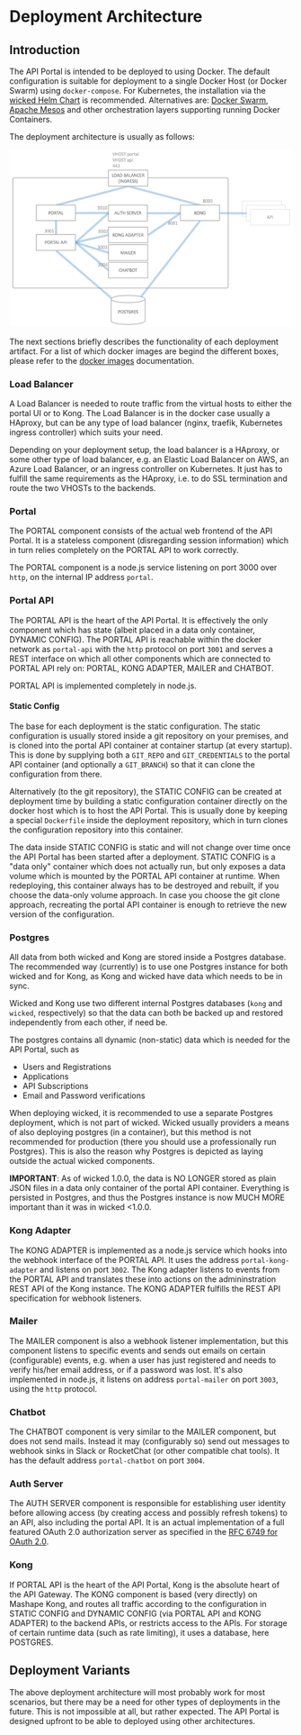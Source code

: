 # Deployment Architecture

## Introduction

The API Portal is intended to be deployed to using Docker. The default configuration is suitable for deployment to a single Docker Host (or Docker Swarm) using `docker-compose`. For Kubernetes, the installation via the [wicked Helm Chart](deploying-to-kubernetes.md) is recommended. Alternatives are: [Docker Swarm](deploying-to-swarm.md), [Apache Mesos](deploying-to-mesos.md) and other orchestration layers supporting running Docker Containers.

The deployment architecture is usually as follows:

![Deployment Architecture](images/deployment-architecture.png)

The next sections briefly describes the functionality of each deployment artifact. For a list of which docker images are begind the different boxes, please refer to the [docker images](docker-images.md) documentation.

### Load Balancer

A Load Balancer is needed to route traffic from the virtual hosts to either the portal UI or to Kong. The Load Balancer is in the docker case usually a HAproxy, but can be any type of load balancer (nginx, traefik, Kubernetes ingress controller) which suits your need.

Depending on your deployment setup, the load balancer is a HAproxy, or some other type of load balancer, e.g. an Elastic Load Balancer on AWS, an Azure Load Balancer, or an ingress controller on Kubernetes. It just has to fulfill the same requirements as the HAproxy, i.e. to do SSL termination and route the two VHOSTs to the backends.

### Portal

The PORTAL component consists of the actual web frontend of the API Portal. It is a stateless component (disregarding session information) which in turn relies completely on the PORTAL API to work correctly.

The PORTAL component is a node.js service listening on port 3000 over `http`, on the internal IP address `portal`.

### Portal API

The PORTAL API is the heart of the API Portal. It is effectively the only component which has state (albeit placed in a data only container, DYNAMIC CONFIG). The PORTAL API is reachable within the docker network as `portal-api` with the `http` protocol on port `3001`  and serves a REST interface on which all other components which are connected to PORTAL API rely on: PORTAL, KONG ADAPTER, MAILER and CHATBOT.

PORTAL API is implemented completely in node.js.

#### Static Config

The base for each deployment is the static configuration. The static configuration is usually stored inside a git repository on your premises, and is cloned into the portal API container at container startup (at every startup). This is done by supplying both a `GIT_REPO` and `GIT_CREDENTIALS` to the portal API container (and optionally a `GIT_BRANCH`) so that it can clone the configuration from there.

Alternatively (to the git repository), the STATIC CONFIG can be created at deployment time by building a static configuration container directly on the docker host which is to host the API Portal. This is usually done by keeping a special `Dockerfile` inside the deployment repository, which in turn clones the configuration repository into this container.

The data inside STATIC CONFIG is static and will not change over time once the API Portal has been started after a deployment. STATIC CONFIG is a "data only" container which does not actually run, but only exposes a data volume which is mounted by the PORTAL API container at runtime. When redeploying, this container always has to be destroyed and rebuilt, if you choose the data-only volume approach. In case you choose the git clone approach, recreating the portal API container is enough to retrieve the new version of the configuration.

### Postgres

All data from both wicked and Kong are stored inside a Postgres database. The recommended way (currently) is to use one Postgres instance for both wicked and for Kong, as Kong and wicked have data which needs to be in sync.

Wicked and Kong use two different internal Postgres databases (`kong` and `wicked`, respectively) so that the data can both be backed up and restored independently from each other, if need be.

The postgres contains all dynamic (non-static) data which is needed for the API Portal, such as

* Users and Registrations
* Applications
* API Subscriptions
* Email and Password verifications

When deploying wicked, it is recommended to use a separate Postgres deployment, which is not part of wicked. Wicked usually providers a means of also deploying postgres (in a container), but this method is not recommended for production (there you should use a professionally run Postgres). This is also the reason why Postgres is depicted as laying outside the actual wicked components.

**IMPORTANT**: As of wicked 1.0.0, the data is NO LONGER stored as plain JSON files in a data only container of the portal API container. Everything is persisted in Postgres, and thus the Postgres instance is now MUCH MORE important than it was in wicked <1.0.0.

### Kong Adapter

The KONG ADAPTER is implemented as a node.js service which hooks into the webhook interface of the PORTAL API. It uses the address `portal-kong-adapter` and listens on port `3002`. The Kong adapter listens to events from the PORTAL API and translates these into actions on the admininstration REST API of the Kong instance. The KONG ADAPTER fulfills the REST API specification for webhook listeners.

### Mailer

The MAILER component is also a webhook listener implementation, but this component listens to specific events and sends out emails on certain (configurable) events, e.g. when a user has just registered and needs to verify his/her email address, or if a password was lost. It's also implemented in node.js, it listens on address `portal-mailer` on port `3003`, using the `http` protocol.

### Chatbot

The CHATBOT component is very similar to the MAILER component, but does not send mails. Instead it may (configurably so) send out messages to webhook sinks in Slack or RocketChat (or other compatible chat tools). It has the default address `portal-chatbot` on port `3004`.

### Auth Server

The AUTH SERVER component is responsible for establishing user identity before allowing access (by creating access and possibly refresh tokens) to an API, also including the portal API. It is an actual implementation of a full featured OAuth 2.0 authorization server as specified in the [RFC 6749 for OAuth 2.0](https://tools.ietf.org/html/rfc6749).

### Kong

If PORTAL API is the heart of the API Portal, Kong is the absolute heart of the API Gateway. The KONG component is based (very directly) on Mashape Kong, and routes all traffic according to the configuration in STATIC CONFIG and DYNAMIC CONFIG (via PORTAL API and KONG ADAPTER) to the backend APIs, or restricts access to the APIs. For storage of certain runtime data (such as rate limiting), it uses a database, here POSTGRES.

## Deployment Variants

The above deployment architecture will most probably work for most scenarios, but there may be a need for other types of deployments in the future. This is not impossible at all, but rather expected. The API Portal is designed upfront to be able to deployed using other architectures.
